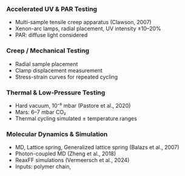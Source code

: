 ### Accelerated UV & PAR Testing

- Multi-sample tensile creep apparatus (Clawson, 2007)
- Xenon-arc lamps, radial placement, UV intensity ±10–20%
- PAR: diffuse light considered

### Creep / Mechanical Testing

- Radial sample placement
- Clamp displacement measurement
- Stress-strain curves for repeated cycling

### Thermal & Low-Pressure Testing

- Hard vacuum, 10⁻⁵ mbar (Pastore et al., 2020)
- Mars: 6–7 mbar CO₂
- Thermal cycling simulated ± temperature ranges

### Molecular Dynamics & Simulation

- MD, Lattice spring, Generalized lattice spring (Balazs et al., 2007)
- Photon-coupled MD (Zheng et al., 2018)
- ReaxFF simulations (Vermeersch et al., 2024)
- Inputs: polymer chain,
